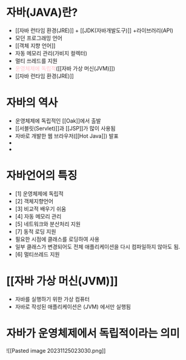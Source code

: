 # 자바(JAVA)란?
- [[자바 런타임 환경(JRE)]] + [[JDK(자바개발도구)]] +라이브러리(API)
- 모던 프로그래밍 언어
- [[객체 지향 언어]]
- 자동 메모리 관리(가비지 컬렉터)
- 멀티 쓰레드를 지원
- <span style="color:pink">운영체제에 독립적</span>([[자바 가상 머신(JVM)]])
- [[자바 런타임 환경(JRE)]]

# 자바의 역사
-  운영체제에 독립적인 [[Oak]]에서 출발
-  [[서블릿(Servlet)]]과 [[JSP]]가 많이 사용됨
-  자바로 개발한 웹 브라우저([[Hot Java]]) 발표
- 
- 

# 자바언어의 특징
- [1] 운영체제에 독립적
- [2] 객체지향언어
- [3] 비교적 배우기 쉬움
- [4]  자동 메모리 관리
- [5] 네트워크와 분산처리 지원
- [7] 동적 로딩 지원
- 필요한 시점에 클래스를 로딩하여 사용
- 일부 클래스가 변경되어도 전체 애플리케이션을 다시 컴파일하지 않아도 됨.
- [6] 멀티쓰레드 지원

# [[자바 가상 머신(JVM)]]
- 자바를 실행하기 위한 가상 컴퓨터
- 자바로 작성된 애플리케이션은 (JVM) 에서만 실행됨

# 자바가 운영체제에서 독립적이라는 의미
![[Pasted image 20231125023030.png]]
